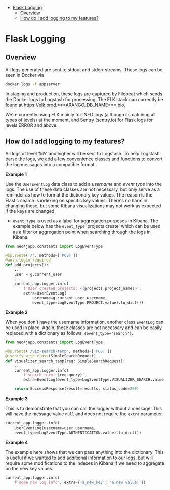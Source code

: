 - [Flask Logging](#flask-logging)
  - [Overview](#overview)
  - [How do I add logging to my features?](#how-do-i-add-logging-to-my-features)


# Flask Logging

## Overview
All logs generated are sent to stdout and stderr streams. These logs can be seen in Docker via
```bash
docker logs -f appserver
```

In staging and production, these logs are captured by Filebeat which sends the Docker logs to Logstash for processing. The ELK stack can currently be found at https://elk.prod.***ARANGO_DB_NAME***.bio.

We're currently using ELK mainly for INFO logs (although its catching all types of levels) at the moment, and Sentry (sentry.io) for Flask logs for levels ERROR and above.

## How do I add logging to my features?
All logs of level `INFO` and higher will be sent to Logstash. To help Logstash parse the logs, we add a few convenience classes and functions to convert the log messages into a compatible format.

__Example 1__

Use the `UserEventLog` data class to add a *username* and *event type* into the logs. The use of these data classes are not necessary, but only serve as a reminder as how to format the dictionary key values. The reason is the Elastic search is indexing on specific key values. There's no harm in changing these, but some Kibana visualizations may not work as expected if the keys are changed.

- `event_type` is used as a label for aggregation purposes in Kibana. The example below has the `event_type` 'projects create' which can be used as a filter or aggregation point when searching through the logs in Kibana.

```python
from neo4japp.constants import LogEventType

@bp.route('/', methods=['POST'])
@auth.login_required
def add_projects():
    ...
    user = g.current_user
    ...
    current_app.logger.info(
        f'User created projects: <{projects.project_name}>',
        extra=UserEventLog(
            username=g.current_user.username,
            event_type=LogEventType.PROJECT.value).to_dict())
```

__Example 2__

When you don't have the username information, another class `EventLog` can be used in place. Again, these classes are not necessary and can be easily replaced with a dictionary as follows: `{event_type='search'}`. 

```python
from neo4japp.constants import LogEventType

@bp.route('/viz-search-temp', methods=['POST'])
@jsonify_with_class(SimpleSearchRequest)
def visualizer_search_temp(req: SimpleSearchRequest):
    ...
    current_app.logger.info(
        f'search term: {req.query}',
        extra=EventLog(event_type=LogEventType.VISUALIZER_SEARCH.value).to_dict())

    return SuccessResponse(result=results, status_code=200)
```


__Example 3__

This is to demonstrate that you can call the logger without a message. This will have the message value `null` and does not require the `extra` parameter.


```python
current_app.logger.info(
    UserEventLog(username=user.username,
    event_type=LogEventType.AUTHENTICATION.value).to_dict())
```

__Example 4__

The example here shows that we can pass anything into the dictionary. This is useful if we wanted to add additional information to our logs, but will require some modifications to the indexes in Kibana if we need to aggregate on the new key values.

```python
current_app.logger.info(
    f'some new log info', extra={'a_new_key': 'a new value!'})
```
